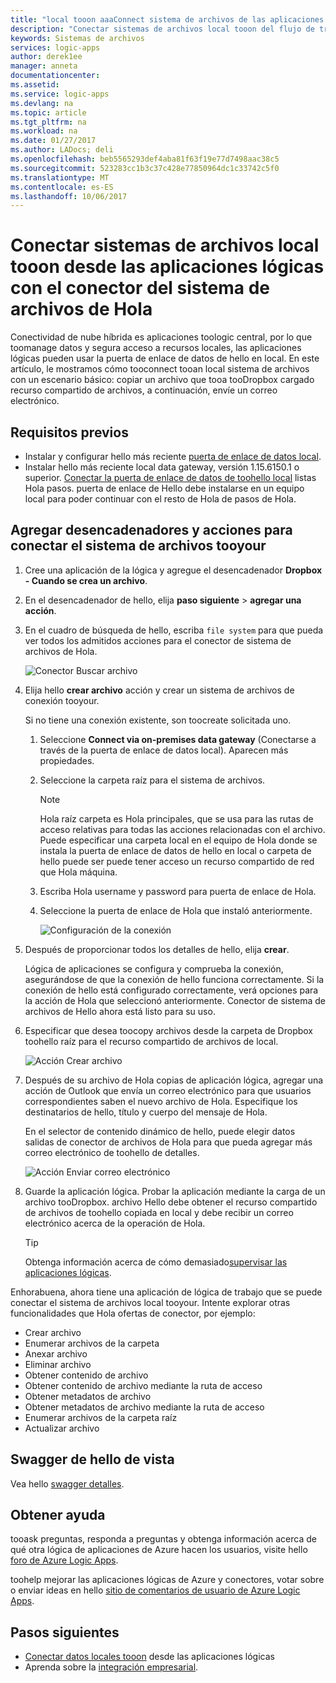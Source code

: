 ```yaml
---
title: "local tooon aaaConnect sistema de archivos de las aplicaciones lógicas de Azure | Documentos de Microsoft"
description: "Conectar sistemas de archivos local tooon del flujo de trabajo de aplicación lógica a través de puerta de enlace de datos de hello en local y el conector de sistema de archivos"
keywords: Sistemas de archivos
services: logic-apps
author: derek1ee
manager: anneta
documentationcenter: 
ms.assetid: 
ms.service: logic-apps
ms.devlang: na
ms.topic: article
ms.tgt_pltfrm: na
ms.workload: na
ms.date: 01/27/2017
ms.author: LADocs; deli
ms.openlocfilehash: beb5565293def4aba81f63f19e77d7498aac38c5
ms.sourcegitcommit: 523283cc1b3c37c428e77850964dc1c33742c5f0
ms.translationtype: MT
ms.contentlocale: es-ES
ms.lasthandoff: 10/06/2017
---
```

# <a name="connect-tooon-premises-file-systems-from-logic-apps-with-hello-file-system-connector"></a>Conectar sistemas de archivos local tooon desde las aplicaciones lógicas con el conector del sistema de archivos de Hola

Conectividad de nube híbrida es aplicaciones toologic central, por lo que toomanage datos y segura acceso a recursos locales, las aplicaciones lógicas pueden usar la puerta de enlace de datos de hello en local. En este artículo, le mostramos cómo tooconnect tooan local sistema de archivos con un escenario básico: copiar un archivo que tooa tooDropbox cargado recurso compartido de archivos, a continuación, envíe un correo electrónico.

## <a name="prerequisites"></a>Requisitos previos

- Instalar y configurar hello más reciente [puerta de enlace de datos local](https://www.microsoft.com/download/details.aspx?id=53127).
- Instalar hello más reciente local data gateway, versión 1.15.6150.1 o superior. [Conectar la puerta de enlace de datos de toohello local](http://aka.ms/logicapps-gateway) listas Hola pasos. puerta de enlace de Hello debe instalarse en un equipo local para poder continuar con el resto de Hola de pasos de Hola.

## <a name="add-trigger-and-actions-for-connecting-tooyour-file-system"></a>Agregar desencadenadores y acciones para conectar el sistema de archivos tooyour

1. Cree una aplicación de la lógica y agregue el desencadenador **Dropbox - Cuando se crea un archivo**. 
2. En el desencadenador de hello, elija **paso siguiente** > **agregar una acción**. 
3. En el cuadro de búsqueda de hello, escriba `file system` para que pueda ver todos los admitidos acciones para el conector de sistema de archivos de Hola.

   ![Conector Buscar archivo](media/logic-apps-using-file-connector/search-file-connector.png)

2. Elija hello **crear archivo** acción y crear un sistema de archivos de conexión tooyour.

   Si no tiene una conexión existente, son toocreate solicitada uno.

   1. Seleccione **Connect via on-premises data gateway** (Conectarse a través de la puerta de enlace de datos local). Aparecen más propiedades.
   2. Seleccione la carpeta raíz para el sistema de archivos.
      
       > [!NOTE]
       > Hola raíz carpeta es Hola principales, que se usa para las rutas de acceso relativas para todas las acciones relacionadas con el archivo. Puede especificar una carpeta local en el equipo de Hola donde se instala la puerta de enlace de datos de hello en local o carpeta de hello puede ser puede tener acceso un recurso compartido de red que Hola máquina.

   3. Escriba Hola username y password para puerta de enlace de Hola.
   4. Seleccione la puerta de enlace de Hola que instaló anteriormente.

       ![Configuración de la conexión](media/logic-apps-using-file-connector/create-file.png)

3. Después de proporcionar todos los detalles de hello, elija **crear**. 

   Lógica de aplicaciones se configura y comprueba la conexión, asegurándose de que la conexión de hello funciona correctamente. 
   Si la conexión de hello está configurado correctamente, verá opciones para la acción de Hola que seleccionó anteriormente. 
   Conector de sistema de archivos de Hello ahora está listo para su uso.

4. Especificar que desea toocopy archivos desde la carpeta de Dropbox toohello raíz para el recurso compartido de archivos de local.

   ![Acción Crear archivo](media/logic-apps-using-file-connector/create-file-filled.png)

5. Después de su archivo de Hola copias de aplicación lógica, agregar una acción de Outlook que envía un correo electrónico para que usuarios correspondientes saben el nuevo archivo de Hola. Especifique los destinatarios de hello, título y cuerpo del mensaje de Hola. 

   En el selector de contenido dinámico de hello, puede elegir datos salidas de conector de archivos de Hola para que pueda agregar más correo electrónico de toohello de detalles.

   ![Acción Enviar correo electrónico](media/logic-apps-using-file-connector/send-email.png)

6. Guarde la aplicación lógica. Probar la aplicación mediante la carga de un archivo tooDropbox. archivo Hello debe obtener el recurso compartido de archivos de toohello copiada en local y debe recibir un correo electrónico acerca de la operación de Hola.

   > [!TIP] 
   > Obtenga información acerca de cómo demasiado[supervisar las aplicaciones lógicas](../logic-apps/logic-apps-monitor-your-logic-apps.md).

Enhorabuena, ahora tiene una aplicación de lógica de trabajo que se puede conectar el sistema de archivos local tooyour. Intente explorar otras funcionalidades que Hola ofertas de conector, por ejemplo:

- Crear archivo
- Enumerar archivos de la carpeta
- Anexar archivo
- Eliminar archivo
- Obtener contenido de archivo
- Obtener contenido de archivo mediante la ruta de acceso
- Obtener metadatos de archivo
- Obtener metadatos de archivo mediante la ruta de acceso
- Enumerar archivos de la carpeta raíz
- Actualizar archivo

## <a name="view-hello-swagger"></a>Swagger de hello de vista
Vea hello [swagger detalles](/connectors/fileconnector/). 

## <a name="get-help"></a>Obtener ayuda

tooask preguntas, responda a preguntas y obtenga información acerca de qué otra lógica de aplicaciones de Azure hacen los usuarios, visite hello [foro de Azure Logic Apps](https://social.msdn.microsoft.com/Forums/en-US/home?forum=azurelogicapps).

toohelp mejorar las aplicaciones lógicas de Azure y conectores, votar sobre o enviar ideas en hello [sitio de comentarios de usuario de Azure Logic Apps](http://aka.ms/logicapps-wish).

## <a name="next-steps"></a>Pasos siguientes

- [Conectar datos locales tooon](../logic-apps/logic-apps-gateway-connection.md) desde las aplicaciones lógicas
- Aprenda sobre la [integración empresarial](../logic-apps/logic-apps-enterprise-integration-overview.md).
